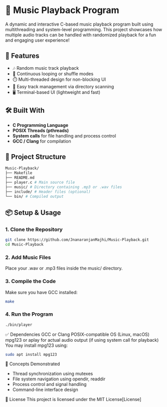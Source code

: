 # 🎵 Music Playback Program

A dynamic and interactive C-based music playback program built using multithreading and system-level programming. This project showcases how multiple audio tracks can be handled with randomized playback for a fun and engaging user experience!

## 🚀 Features

- 🎶 Random music track playback
- 🔁 Continuous looping or shuffle modes
- ⏱️ Multi-threaded design for non-blocking UI
- 📁 Easy track management via directory scanning
- 🖥️ Terminal-based UI (lightweight and fast)

## 🛠️ Built With

- **C Programming Language**
- **POSIX Threads (pthreads)**
- **System calls** for file handling and process control
- **GCC / Clang** for compilation

## 📂 Project Structure
```bash
Music-Playback/
├── Makefile
├── README.md
├── player.c # Main source file
├── music/ # Directory containing .mp3 or .wav files
├── include/ # Header files (optional)
└── bin/ # Compiled output
```

## 📦 Setup & Usage

### 1. Clone the Repository
```bash
git clone https://github.com/JnanaranjanMajhi/Music-Playback.git
cd Music-Playback
```
### 2. Add Music Files
Place your .wav or .mp3 files inside the music/ directory.
### 3. Compile the Code
Make sure you have GCC installed:
```bash
make
```
### 4. Run the Program
```bash
./bin/player
```
✅ Dependencies
GCC or Clang
POSIX-compatible OS (Linux, macOS)
mpg123 or aplay for actual audio output (if using system call for playback)
You may install mpg123 using:
```bash
sudo apt install mpg123
```

🧠 Concepts Demonstrated
- Thread synchronization using mutexes
- File system navigation using opendir, readdir
- Process control and signal handling
- Command-line interface design

📜 License
This project is licensed under the MIT License[License]
